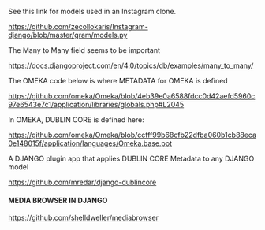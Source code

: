 
See this link for models used in an Instagram clone.


https://github.com/zecollokaris/Instagram-django/blob/master/gram/models.py


The Many to Many field seems to be important

https://docs.djangoproject.com/en/4.0/topics/db/examples/many_to_many/


The OMEKA code below is where METADATA for OMEKA is defined

https://github.com/omeka/Omeka/blob/4eb39e0a6588fdcc0d42aefd5960c97e6543e7c1/application/libraries/globals.php#L2045

In OMEKA, DUBLIN CORE is defined here:

https://github.com/omeka/Omeka/blob/ccfff99b68cfb22dfba060b1cb88eca0e148015f/application/languages/Omeka.base.pot


A DJANGO plugin app that applies DUBLIN CORE Metadata to any DJANGO model

https://github.com/mredar/django-dublincore



#### MEDIA BROWSER IN DJANGO

https://github.com/shelldweller/mediabrowser

